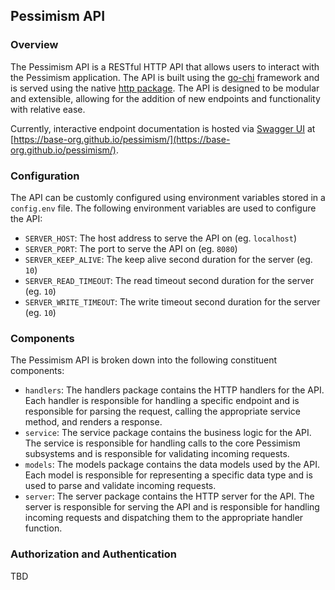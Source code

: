 ## Pessimism API

### Overview
The Pessimism API is a RESTful HTTP API that allows users to interact with the Pessimism application. The API is built using the [go-chi](https://github.com/go-chi/chi) framework and is served using the native [http package](https://pkg.go.dev/net/http). The API is designed to be modular and extensible, allowing for the addition of new endpoints and functionality with relative ease.

Currently, interactive endpoint documentation is hosted via [Swagger UI](https://swagger.io/tools/swagger-ui/) at [https://base-org.github.io/pessimism/](https://base-org.github.io/pessimism/). 

### Configuration
The API can be customly configured using environment variables stored in a `config.env` file. The following environment variables are used to configure the API:
- `SERVER_HOST`: The host address to serve the API on (eg. `localhost`)
- `SERVER_PORT`: The port to serve the API on (eg. `8080`)
- `SERVER_KEEP_ALIVE`: The keep alive second duration for the server (eg. `10`)
- `SERVER_READ_TIMEOUT`: The read timeout second duration for the server (eg. `10`)
- `SERVER_WRITE_TIMEOUT`: The write timeout second duration for the server (eg. `10`)

### Components
The Pessimism API is broken down into the following constituent components:
* `handlers`: The handlers package contains the HTTP handlers for the API. Each handler is responsible for handling a specific endpoint and is responsible for parsing the request, calling the appropriate service method, and renders a response.
* `service`: The service package contains the business logic for the API. The service is responsible for handling calls to the core Pessimism subsystems and is responsible for validating incoming requests.
* `models`: The models package contains the data models used by the API. Each model is responsible for representing a specific data type and is used to parse and validate incoming requests. 
* `server`: The server package contains the HTTP server for the API. The server is responsible for serving the API and is responsible for handling incoming requests and dispatching them to the appropriate handler function.

### Authorization and Authentication
TBD